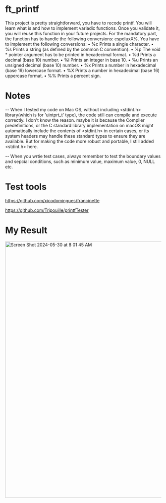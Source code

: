 # ft_printf

This project is pretty straightforward, you have to recode printf. You will learn what is and how to implement variadic functions. Once you validate it, you will reuse this function in your future projects.
For the mandatory part, the function has to handle the following conversions: cspdiuxX%.
You have to implement the following conversions:
• %c Prints a single character.
• %s Prints a string (as defined by the common C convention).
• %p The void * pointer argument has to be printed in hexadecimal format. 
• %d Prints a decimal (base 10) number.
• %i Prints an integer in base 10.
• %u Prints an unsigned decimal (base 10) number.
• %x Prints a number in hexadecimal (base 16) lowercase format.
• %X Prints a number in hexadecimal (base 16) uppercase format.
• %% Prints a percent sign.


# Notes

-- When I tested my code on Mac OS, without including <stdint.h> library(which is for 'uintprt_t' type), the code still can compile and execute correctly. I don't know the reason. maybe it is because the Compiler predefinitions, or the C standard library implementation on macOS might automatically include the contents of <stdint.h> in certain cases, or its system headers may handle these standard types to ensure they are available. But for making the code more robust and portable, I still added <stdint.h> here.

-- When you wrtie test cases, always remember to test the boundary values and sepcial conditions, such as minimum value, maximum value, 0, NULL etc.


# Test tools

https://github.com/xicodomingues/francinette

https://github.com/Tripouille/printfTester


# My Result

<img width="825" alt="Screen Shot 2024-05-30 at 8 01 45 AM" src="https://github.com/Sherry5Wu/ft_printf/assets/132613292/18af792e-cd44-45fd-8bd5-2a4fdc88c488">
